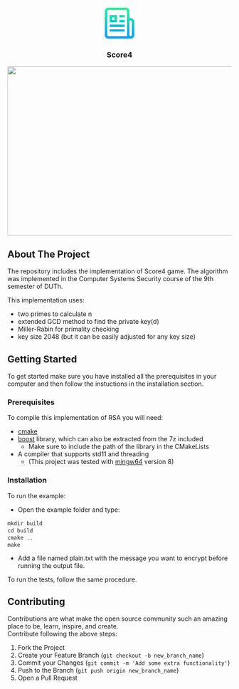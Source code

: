 <!-- PROJECT LOGO -->
<br />
<p align="center">
  <a href="https://github.com/othneildrew/Best-README-Template">
    <img src="logo.png" alt="Logo" width="70" height="70">
  </a>
  <h3 align="center">Score4</h3>
</p>



<p align="center">
<img src="https://github.com/nikoschatzi/Score4/blob/main/1.png" align="center" width="705" height="380" />
</p>


<!-- ABOUT THE PROJECT -->
## About The Project
The repository includes the implementation of Score4 game. 
The algorithm was implemented in the Computer Systems Security course of the 9th semester of DUTh.
  
This implementation uses:
- two primes to calculate n    
- extended GCD method to find the private key(d)    
- Miller-Rabin for primality checking  
- key size 2048 (but it can be easily adjusted for any key size)  


<!-- GETTING STARTED -->
## Getting Started
To get started make sure you have installed all the prerequisites in your computer and then follow the instuctions in the installation section.

### Prerequisites
To compile this implementation of RSA you will need:
- [cmake](https://cmake.org/download/)
- [boost](https://www.boost.org/users/download/) library, which can also be extracted from the 7z included
  - Make sure to include the path of the library in the CMakeLists
- A compiler that supports std11 and threading
  - (This project was tested with [mingw64](http://mingw-w64.org/doku.php) version 8)

### Installation
To run the example: 
- Open the example folder and type:
```
mkdir build
cd build
cmake ..
make
```
- Add a file named plain.txt with the message you want to encrypt before running the output file.

To run the tests, follow the same procedure.


<!-- CONTRIBUTING -->
## Contributing

Contributions are what make the open source community such an amazing place to be, learn, inspire, and create.  
Contribute following the above steps:

1. Fork the Project
2. Create your Feature Branch (`git checkout -b new_branch_name`)
3. Commit your Changes (`git commit -m 'Add some extra functionality'`)
4. Push to the Branch (`git push origin new_branch_name`)
5. Open a Pull Request  
